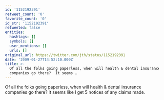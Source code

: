 ```yaml
---
id: '1152192391'
retweet_count: '0'
favorite_count: '0'
id_str: '1152192391'
retweeted: false
entities:
  hashtags: []
  symbols: []
  user_mentions: []
  urls: []
original_url: https://twitter.com/jth/status/1152192391
date: '2009-01-27T14:52:10.000Z'
title: >-
  Of all the folks going paperless, when will health & dental insurance
  companies go there?  It seems …
---
```


Of all the folks going paperless, when will health & dental insurance companies go there?  It seems like I get 5 notices of any claims made.